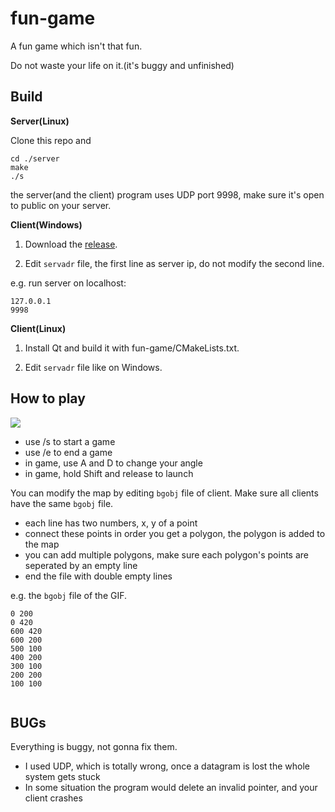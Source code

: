 # fun-game

A fun game which isn't that fun.

Do not waste your life on it.(it's buggy and unfinished)

## Build

**Server(Linux)**

Clone this repo and

```
cd ./server
make
./s
```

the server(and the client) program uses UDP port 9998, make sure it's open to public on your server.

**Client(Windows)**

1. Download the [release](https://github.com/goverclock/fun-game/releases).

2. Edit `servadr` file, the first line as server ip, do not modify the second line.

e.g. run server on localhost:
```
127.0.0.1
9998
```

**Client(Linux)**

1. Install Qt and build it with fun-game/CMakeLists.txt.

2. Edit `servadr` file like on Windows.

## How to play

![](./usage.gif)

- use /s to start a game
- use /e to end a game
- in game, use A and D to change your angle
- in game, hold Shift and release to launch

You can modify the map by editing `bgobj` file of client. Make sure all clients have the same `bgobj` file.

- each line has two numbers, x, y of a point
- connect these points in order you get a polygon, the polygon is added to the map
- you can add multiple polygons, make sure each polygon's points are seperated by an empty line
- end the file with double empty lines

e.g. the `bgobj` file of the GIF.

```
0 200
0 420
600 420
600 200
500 100
400 200
300 100
200 200
100 100


```

## BUGs

Everything is buggy, not gonna fix them.

- I used UDP, which is totally wrong, once a datagram is lost the whole system gets stuck
- In some situation the program would delete an invalid pointer, and your client crashes
